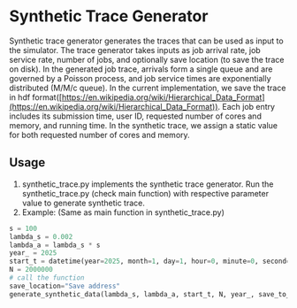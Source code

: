# Synthetic Trace Generator

Synthetic trace generator generates the traces that can be used as input to the simulator. The trace generator takes inputs as job arrival rate, job service rate, number of jobs, and optionally save location (to save the trace on disk). In the generated job trace, arrivals form a single queue and are governed by a Poisson process, and job service times are exponentially distributed (M/M/c queue). In the current implementation, we save the trace in hdf format([https://en.wikipedia.org/wiki/Hierarchical_Data_Format](https://en.wikipedia.org/wiki/Hierarchical_Data_Format)). Each job entry includes its submission time, user ID, requested number of cores and memory, and running time. In the synthetic trace, we assign a static value for both requested number of cores and memory.

## Usage

1. synthetic_trace.py implements the synthetic trace generator. Run the synthetic_trace.py (check main function) with respective parameter value to generate synthetic trace.
2. Example: (Same as main function in synthetic_trace.py)

```python
s = 100
lambda_s = 0.002
lambda_a = lambda_s * s
year_ = 2025
start_t = datetime(year=2025, month=1, day=1, hour=0, minute=0, second=0)
N = 2000000
# call the function
save_location="Save address"
generate_synthetic_data(lambda_s, lambda_a, start_t, N, year_, save_to_disk=True, save_loc=save_location)
```
